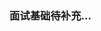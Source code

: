 ### 面试基础待补充...

<div ref="el" />

<script setup>
import renderReact from '@components/react/renderReact'
import ClickButton from '@components/react/ClickButton'

const { el } = renderReact(ClickButton)
</script>